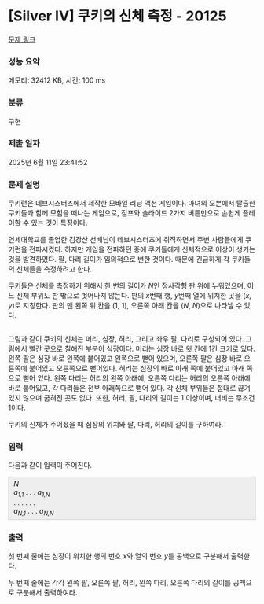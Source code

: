 # [Silver IV] 쿠키의 신체 측정 - 20125 

[문제 링크](https://www.acmicpc.net/problem/20125) 

### 성능 요약

메모리: 32412 KB, 시간: 100 ms

### 분류

구현

### 제출 일자

2025년 6월 11일 23:41:52

### 문제 설명

<p>쿠키런은 데브시스터즈에서 제작한 모바일 러닝 액션 게임이다. 마녀의 오븐에서 탈출한 쿠키들과 함께 모험을 떠나는 게임으로, 점프와 슬라이드 2가지 버튼만으로 손쉽게 플레이할 수 있는 것이 특징이다.</p>

<p>연세대학교를 졸업한 김강산 선배님이 데브시스터즈에 취직하면서 주변 사람들에게 쿠키런을 전파시켰다. 하지만 게임을 전파하던 중에 쿠키들에게 신체적으로 이상이 생기는 것을 발견하였다. 팔, 다리 길이가 임의적으로 변한 것이다. 때문에 긴급하게 각 쿠키들의 신체들을 측정하려고 한다.</p>

<p>쿠키들은 신체를 측정하기 위해서 한 변의 길이가 <em>N</em>인 정사각형 판 위에 누워있으며, 어느 신체 부위도 판 밖으로 벗어나지 않는다. 판의 <em>x</em>번째 행, <em>y</em>번째 열에 위치한 곳을 (<em>x</em>, <em>y</em>)로 지칭한다. 판의 맨 왼쪽 위 칸을 (1, 1), 오른쪽 아래 칸을 (<em>N</em>, <em>N</em>)으로 나타낼 수 있다.</p>

<p style="text-align: center;"><img alt="" src="https://upload.acmicpc.net/94002737-4414-4de5-8d1f-d80da455de7d/-/preview/"></p>

<p>그림과 같이 쿠키의 신체는 머리, 심장, 허리, 그리고 좌우 팔, 다리로 구성되어 있다. 그림에서 빨간 곳으로 칠해진 부분이 심장이다. 머리는 심장 바로 윗 칸에 1칸 크기로 있다. 왼쪽 팔은 심장 바로 왼쪽에 붙어있고 왼쪽으로 뻗어 있으며, 오른쪽 팔은 심장 바로 오른쪽에 붙어있고 오른쪽으로 뻗어있다. 허리는 심장의 바로 아래 쪽에 붙어있고 아래 쪽으로 뻗어 있다. 왼쪽 다리는 허리의 왼쪽 아래에, 오른쪽 다리는 허리의 오른쪽 아래에 바로 붙어있고, 각 다리들은 전부 아래쪽으로 뻗어 있다. 각 신체 부위들은 절대로 끊겨있지 않으며 굽혀진 곳도 없다. 또한, 허리, 팔, 다리의 길이는 1 이상이며, 너비는 무조건 1이다.</p>

<p>쿠키의 신체가 주어졌을 때 심장의 위치와 팔, 다리, 허리의 길이를 구하여라.</p>

### 입력 

 <p>다음과 같이 입력이 주어진다.</p>

<div style="background:#eeeeee;border:1px solid #cccccc;padding:5px 10px;"><em>N</em><br>
<em>a<sub>1,1</sub></em> . . . <em>a<sub>1,N</sub></em><br>
. . . . . .<br>
<em>a<sub>N,1</sub></em> . . . <em>a<sub>N,N</sub></em></div>

### 출력 

 <p>첫 번째 줄에는 심장이 위치한 행의 번호 <em>x</em>와 열의 번호 <em>y</em>를 공백으로 구분해서 출력한다.</p>

<p>두 번째 줄에는 각각 왼쪽 팔, 오른쪽 팔, 허리, 왼쪽 다리, 오른쪽 다리의 길이를 공백으로 구분해서 출력하여라.</p>

